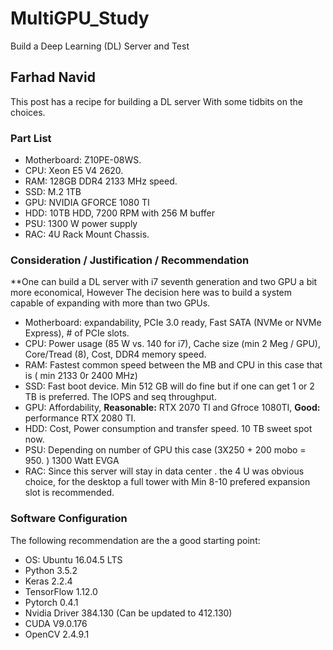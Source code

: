 # MultiGPU_Study
Build a Deep Learning (DL) Server and Test 
## Farhad Navid
This post has a recipe for building a DL server With some tidbits on the choices.  
### Part List
* Motherboard: Z10PE-08WS. 
* CPU: Xeon E5 V4 2620.  
* RAM: 128GB DDR4 2133 MHz speed.
* SSD: M.2 1TB 
* GPU: NVIDIA GFORCE 1080 TI 
* HDD: 10TB HDD, 7200 RPM with 256 M buffer 
* PSU: 1300 W power supply
* RAC: 4U Rack Mount Chassis. 
### Consideration / Justification / Recommendation
**One can build a DL server with i7 seventh generation and two GPU a bit more economical, However The decision here was to build a system capable of expanding with more than two GPUs. 

* Motherboard: expandability, PCIe 3.0 ready, Fast SATA (NVMe or NVMe Express), # of PCIe slots.
* CPU: Power usage (85 W vs. 140 for i7), Cache size (min 2 Meg / GPU), Core/Tread (8), Cost, DDR4 memory speed. 
* RAM: Fastest common speed between the MB and CPU in this case that is ( min 2133 0r 2400 MHz)
* SSD: Fast boot device. Min 512 GB will do fine but if one can get 1 or 2 TB is preferred. The IOPS and seq throughput.
* GPU: Affordability, **Reasonable:** RTX 2070 TI and Gfroce 1080TI, **Good:** performance RTX 2080 TI.   
* HDD: Cost, Power consumption and transfer speed. 10 TB sweet spot now.
* PSU: Depending on number of GPU this case (3X250 + 200 mobo = 950. ) 1300 Watt EVGA
* RAC: Since this server will stay in data center . the 4 U was obvious choice, for the desktop a full tower with Min 8-10 prefered expansion slot is recommended. 

### Software Configuration 
The following recommendation are the a good starting point:
* OS: Ubuntu 16.04.5 LTS
* Python 3.5.2 
* Keras 2.2.4
* TensorFlow 1.12.0
* Pytorch 0.4.1
* Nvidia Driver 384.130 (Can be updated to 412.130)
* CUDA V9.0.176
* OpenCV 2.4.9.1
